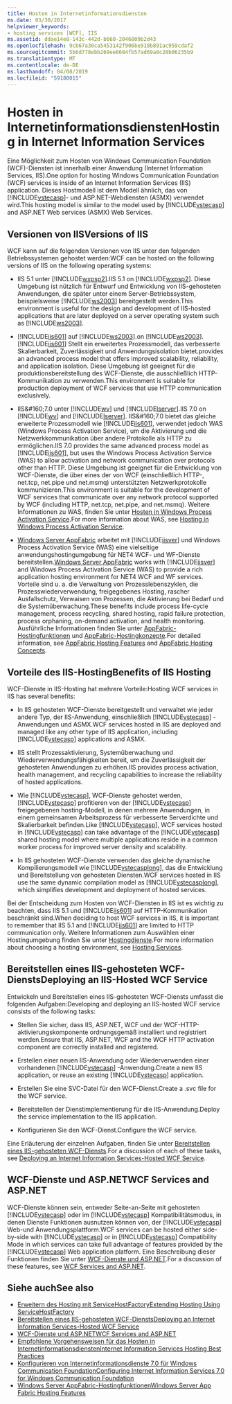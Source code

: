 ```yaml
---
title: Hosten in Internetinformationsdiensten
ms.date: 03/30/2017
helpviewer_keywords:
- hosting services [WCF], IIS
ms.assetid: ddae14e8-143c-442d-b660-2046809b2d43
ms.openlocfilehash: 9cb67a30ca5453142f906be918b891ac959cdaf2
ms.sourcegitcommit: 5b6d778ebb269ee6684fb57ad69a8c28b06235b9
ms.translationtype: MT
ms.contentlocale: de-DE
ms.lasthandoff: 04/08/2019
ms.locfileid: "59180015"
---
```

# <a name="hosting-in-internet-information-services"></a><span data-ttu-id="51357-102">Hosten in Internetinformationsdiensten</span><span class="sxs-lookup"><span data-stu-id="51357-102">Hosting in Internet Information Services</span></span>
<span data-ttu-id="51357-103">Eine Möglichkeit zum Hosten von Windows Communication Foundation (WCF)-Diensten ist innerhalb einer Anwendung (Internet Information Services, IIS).</span><span class="sxs-lookup"><span data-stu-id="51357-103">One option for hosting Windows Communication Foundation (WCF) services is inside of an Internet Information Services (IIS) application.</span></span> <span data-ttu-id="51357-104">Dieses Hostmodell ist dem Modell ähnlich, das von [!INCLUDE[vstecasp](../../../../includes/vstecasp-md.md)]- und ASP.NET-Webdiensten (ASMX) verwendet wird.</span><span class="sxs-lookup"><span data-stu-id="51357-104">This hosting model is similar to the model used by [!INCLUDE[vstecasp](../../../../includes/vstecasp-md.md)] and ASP.NET Web services (ASMX) Web Services.</span></span>  
  
## <a name="versions-of-iis"></a><span data-ttu-id="51357-105">Versionen von IIS</span><span class="sxs-lookup"><span data-stu-id="51357-105">Versions of IIS</span></span>  
 <span data-ttu-id="51357-106">WCF kann auf die folgenden Versionen von IIS unter den folgenden Betriebssystemen gehostet werden:</span><span class="sxs-lookup"><span data-stu-id="51357-106">WCF can be hosted on the following versions of IIS on the following operating systems:</span></span>  
  
-   <span data-ttu-id="51357-107">IIS 5.1 unter [!INCLUDE[wxpsp2](../../../../includes/wxpsp2-md.md)].</span><span class="sxs-lookup"><span data-stu-id="51357-107">IIS 5.1 on [!INCLUDE[wxpsp2](../../../../includes/wxpsp2-md.md)].</span></span> <span data-ttu-id="51357-108">Diese Umgebung ist nützlich für Entwurf und Entwicklung von IIS-gehosteten Anwendungen, die später unter einem Server-Betriebssystem, beispielsweise [!INCLUDE[ws2003](../../../../includes/ws2003-md.md)] bereitgestellt werden.</span><span class="sxs-lookup"><span data-stu-id="51357-108">This environment is useful for the design and development of IIS-hosted applications that are later deployed on a server operating system such as [!INCLUDE[ws2003](../../../../includes/ws2003-md.md)].</span></span>  
  
-   [!INCLUDE[iis601](../../../../includes/iis601-md.md)] <span data-ttu-id="51357-109">auf [!INCLUDE[ws2003](../../../../includes/ws2003-md.md)].</span><span class="sxs-lookup"><span data-stu-id="51357-109">on [!INCLUDE[ws2003](../../../../includes/ws2003-md.md)].</span></span> [!INCLUDE[iis601](../../../../includes/iis601-md.md)] <span data-ttu-id="51357-110">Stellt ein erweitertes Prozessmodell, das verbesserte Skalierbarkeit, Zuverlässigkeit und Anwendungsisolation bietet.</span><span class="sxs-lookup"><span data-stu-id="51357-110">provides an advanced process model that offers improved scalability, reliability, and application isolation.</span></span> <span data-ttu-id="51357-111">Diese Umgebung ist geeignet für die produktionsbereitstellung des WCF-Dienste, die ausschließlich HTTP-Kommunikation zu verwenden.</span><span class="sxs-lookup"><span data-stu-id="51357-111">This environment is suitable for production deployment of WCF services that use HTTP communication exclusively.</span></span>  
  
-   <span data-ttu-id="51357-112">IIS&amp;#160;7.0 unter [!INCLUDE[wv](../../../../includes/wv-md.md)] und [!INCLUDE[lserver](../../../../includes/lserver-md.md)].</span><span class="sxs-lookup"><span data-stu-id="51357-112">IIS 7.0 on [!INCLUDE[wv](../../../../includes/wv-md.md)] and [!INCLUDE[lserver](../../../../includes/lserver-md.md)].</span></span> <span data-ttu-id="51357-113">IIS&amp;#160;7.0 bietet das gleiche erweiterte Prozessmodell wie [!INCLUDE[iis601](../../../../includes/iis601-md.md)], verwendet jedoch WAS (Windows Process Activation Service), um die Aktivierung und die Netzwerkkommunikation über andere Protokolle als HTTP zu ermöglichen.</span><span class="sxs-lookup"><span data-stu-id="51357-113">IIS 7.0 provides the same advanced process model as [!INCLUDE[iis601](../../../../includes/iis601-md.md)], but uses the Windows Process Activation Service (WAS) to allow activation and network communication over protocols other than HTTP.</span></span> <span data-ttu-id="51357-114">Diese Umgebung ist geeignet für die Entwicklung von WCF-Dienste, die über eines der von WCF (einschließlich HTTP-, net.tcp, net.pipe und net.msmq) unterstützten Netzwerkprotokolle kommunizieren.</span><span class="sxs-lookup"><span data-stu-id="51357-114">This environment is suitable for the development of WCF services that communicate over any network protocol supported by WCF (including HTTP, net.tcp, net.pipe, and net.msmq).</span></span> <span data-ttu-id="51357-115">Weitere Informationen zu WAS, finden Sie unter [Hosten in Windows Process Activation Service](../../../../docs/framework/wcf/feature-details/hosting-in-windows-process-activation-service.md).</span><span class="sxs-lookup"><span data-stu-id="51357-115">For more information about WAS, see [Hosting in Windows Process Activation Service](../../../../docs/framework/wcf/feature-details/hosting-in-windows-process-activation-service.md).</span></span>  
  
-   <span data-ttu-id="51357-116">[Windows Server AppFabric](https://go.microsoft.com/fwlink/?LinkId=196496) arbeitet mit [!INCLUDE[iisver](../../../../includes/iisver-md.md)] und Windows Process Activation Service (WAS) eine vielseitige anwendungshostingumgebung für NET4 WCF- und WF-Dienste bereitstellen.</span><span class="sxs-lookup"><span data-stu-id="51357-116">[Windows Server AppFabric](https://go.microsoft.com/fwlink/?LinkId=196496) works with [!INCLUDE[iisver](../../../../includes/iisver-md.md)] and Windows Process Activation Service (WAS) to provide a rich application hosting environment for NET4 WCF and WF services.</span></span> <span data-ttu-id="51357-117">Vorteile sind u. a. die Verwaltung von Prozesslebenszyklen, die Prozesswiederverwendung, freigegebenes Hosting, rascher Ausfallschutz, Verwaisen von Prozessen, die Aktivierung bei Bedarf und die Systemüberwachung.</span><span class="sxs-lookup"><span data-stu-id="51357-117">These benefits include process life-cycle management, process recycling, shared hosting, rapid failure protection, process orphaning, on-demand activation, and health monitoring.</span></span> <span data-ttu-id="51357-118">Ausführliche Informationen finden Sie unter [AppFabric-Hostingfunktionen](https://go.microsoft.com/fwlink/?LinkId=196494) und [AppFabric-Hostingkonzepte](https://go.microsoft.com/fwlink/?LinkId=196495).</span><span class="sxs-lookup"><span data-stu-id="51357-118">For detailed information, see [AppFabric Hosting Features](https://go.microsoft.com/fwlink/?LinkId=196494) and [AppFabric Hosting Concepts](https://go.microsoft.com/fwlink/?LinkId=196495).</span></span>  
  
## <a name="benefits-of-iis-hosting"></a><span data-ttu-id="51357-119">Vorteile des IIS-Hosting</span><span class="sxs-lookup"><span data-stu-id="51357-119">Benefits of IIS Hosting</span></span>  
 <span data-ttu-id="51357-120">WCF-Dienste in IIS-Hosting hat mehrere Vorteile:</span><span class="sxs-lookup"><span data-stu-id="51357-120">Hosting WCF services in IIS has several benefits:</span></span>  
  
-   <span data-ttu-id="51357-121">In IIS gehosteten WCF-Dienste bereitgestellt und verwaltet wie jeder andere Typ, der IIS-Anwendung, einschließlich [!INCLUDE[vstecasp](../../../../includes/vstecasp-md.md)] -Anwendungen und ASMX.</span><span class="sxs-lookup"><span data-stu-id="51357-121">WCF services hosted in IIS are deployed and managed like any other type of IIS application, including [!INCLUDE[vstecasp](../../../../includes/vstecasp-md.md)] applications and ASMX.</span></span>  
  
-   <span data-ttu-id="51357-122">IIS stellt Prozessaktivierung, Systemüberwachung und Wiederverwendungsfähigkeiten bereit, um die Zuverlässigkeit der gehosteten Anwendungen zu erhöhen.</span><span class="sxs-lookup"><span data-stu-id="51357-122">IIS provides process activation, health management, and recycling capabilities to increase the reliability of hosted applications.</span></span>  
  
-   <span data-ttu-id="51357-123">Wie [!INCLUDE[vstecasp](../../../../includes/vstecasp-md.md)], WCF-Dienste gehostet werden, [!INCLUDE[vstecasp](../../../../includes/vstecasp-md.md)] profitieren von der [!INCLUDE[vstecasp](../../../../includes/vstecasp-md.md)] freigegebenen hosting-Modell, in denen mehrere Anwendungen, in einem gemeinsamen Arbeitsprozess für verbesserte Serverdichte und Skalierbarkeit befinden.</span><span class="sxs-lookup"><span data-stu-id="51357-123">Like [!INCLUDE[vstecasp](../../../../includes/vstecasp-md.md)], WCF services hosted in [!INCLUDE[vstecasp](../../../../includes/vstecasp-md.md)] can take advantage of the [!INCLUDE[vstecasp](../../../../includes/vstecasp-md.md)] shared hosting model where multiple applications reside in a common worker process for improved server density and scalability.</span></span>  
  
-   <span data-ttu-id="51357-124">In IIS gehosteten WCF-Dienste verwenden das gleiche dynamische Kompilierungsmodell wie [!INCLUDE[vstecasplong](../../../../includes/vstecasplong-md.md)], das die Entwicklung und Bereitstellung von gehosteten Diensten.</span><span class="sxs-lookup"><span data-stu-id="51357-124">WCF services hosted in IIS use the same dynamic compilation model as [!INCLUDE[vstecasplong](../../../../includes/vstecasplong-md.md)], which simplifies development and deployment of hosted services.</span></span>  
  
 <span data-ttu-id="51357-125">Bei der Entscheidung zum Hosten von WCF-Diensten in IIS ist es wichtig zu beachten, dass IIS 5.1 und [!INCLUDE[iis601](../../../../includes/iis601-md.md)] auf HTTP-Kommunikation beschränkt sind.</span><span class="sxs-lookup"><span data-stu-id="51357-125">When deciding to host WCF services in IIS, it is important to remember that IIS 5.1 and [!INCLUDE[iis601](../../../../includes/iis601-md.md)] are limited to HTTP communication only.</span></span> <span data-ttu-id="51357-126">Weitere Informationen zum Auswählen einer Hostingumgebung finden Sie unter [Hostingdienste](../../../../docs/framework/wcf/hosting-services.md).</span><span class="sxs-lookup"><span data-stu-id="51357-126">For more information about choosing a hosting environment, see [Hosting Services](../../../../docs/framework/wcf/hosting-services.md).</span></span>  
  
## <a name="deploying-an-iis-hosted-wcf-service"></a><span data-ttu-id="51357-127">Bereitstellen eines IIS-gehosteten WCF-Diensts</span><span class="sxs-lookup"><span data-stu-id="51357-127">Deploying an IIS-Hosted WCF Service</span></span>  
 <span data-ttu-id="51357-128">Entwickeln und Bereitstellen eines IIS-gehosteten WCF-Diensts umfasst die folgenden Aufgaben:</span><span class="sxs-lookup"><span data-stu-id="51357-128">Developing and deploying an IIS-hosted WCF service consists of the following tasks:</span></span>  
  
-   <span data-ttu-id="51357-129">Stellen Sie sicher, dass IIS, ASP.NET, WCF und der WCF-HTTP-aktivierungskomponente ordnungsgemäß installiert und registriert werden.</span><span class="sxs-lookup"><span data-stu-id="51357-129">Ensure that IIS, ASP.NET, WCF and the WCF HTTP activation component are correctly installed and registered.</span></span>  
  
-   <span data-ttu-id="51357-130">Erstellen einer neuen IIS-Anwendung oder Wiederverwenden einer vorhandenen [!INCLUDE[vstecasp](../../../../includes/vstecasp-md.md)] -Anwendung.</span><span class="sxs-lookup"><span data-stu-id="51357-130">Create a new IIS application, or reuse an existing [!INCLUDE[vstecasp](../../../../includes/vstecasp-md.md)] application.</span></span>  
  
-   <span data-ttu-id="51357-131">Erstellen Sie eine SVC-Datei für den WCF-Dienst.</span><span class="sxs-lookup"><span data-stu-id="51357-131">Create a .svc file for the WCF service.</span></span>  
  
-   <span data-ttu-id="51357-132">Bereitstellen der Dienstimplementierung für die IIS-Anwendung.</span><span class="sxs-lookup"><span data-stu-id="51357-132">Deploy the service implementation to the IIS application.</span></span>  
  
-   <span data-ttu-id="51357-133">Konfigurieren Sie den WCF-Dienst.</span><span class="sxs-lookup"><span data-stu-id="51357-133">Configure the WCF service.</span></span>  
  
 <span data-ttu-id="51357-134">Eine Erläuterung der einzelnen Aufgaben, finden Sie unter [Bereitstellen eines IIS-gehosteten WCF-Diensts](../../../../docs/framework/wcf/feature-details/deploying-an-internet-information-services-hosted-wcf-service.md).</span><span class="sxs-lookup"><span data-stu-id="51357-134">For a discussion of each of these tasks, see [Deploying an Internet Information Services-Hosted WCF Service](../../../../docs/framework/wcf/feature-details/deploying-an-internet-information-services-hosted-wcf-service.md).</span></span>  
  
## <a name="wcf-services-and-aspnet"></a><span data-ttu-id="51357-135">WCF-Dienste und ASP.NET</span><span class="sxs-lookup"><span data-stu-id="51357-135">WCF Services and ASP.NET</span></span>  
 <span data-ttu-id="51357-136">WCF-Dienste können sein, entweder Seite-an-Seite mit gehosteten [!INCLUDE[vstecasp](../../../../includes/vstecasp-md.md)] oder im [!INCLUDE[vstecasp](../../../../includes/vstecasp-md.md)] Kompatibilitätsmodus, in denen Dienste Funktionen ausnutzen können von, der [!INCLUDE[vstecasp](../../../../includes/vstecasp-md.md)] Web-und Anwendungsplattform.</span><span class="sxs-lookup"><span data-stu-id="51357-136">WCF services can be hosted either side-by-side with [!INCLUDE[vstecasp](../../../../includes/vstecasp-md.md)] or in [!INCLUDE[vstecasp](../../../../includes/vstecasp-md.md)] Compatibility Mode in which services can take full advantage of features provided by the [!INCLUDE[vstecasp](../../../../includes/vstecasp-md.md)] Web application platform.</span></span> <span data-ttu-id="51357-137">Eine Beschreibung dieser Funktionen finden Sie unter [WCF-Dienste und ASP.NET](../../../../docs/framework/wcf/feature-details/wcf-services-and-aspnet.md).</span><span class="sxs-lookup"><span data-stu-id="51357-137">For a discussion of these features, see [WCF Services and ASP.NET](../../../../docs/framework/wcf/feature-details/wcf-services-and-aspnet.md).</span></span>  
  
## <a name="see-also"></a><span data-ttu-id="51357-138">Siehe auch</span><span class="sxs-lookup"><span data-stu-id="51357-138">See also</span></span>

- [<span data-ttu-id="51357-139">Erweitern des Hosting mit ServiceHostFactory</span><span class="sxs-lookup"><span data-stu-id="51357-139">Extending Hosting Using ServiceHostFactory</span></span>](../../../../docs/framework/wcf/extending/extending-hosting-using-servicehostfactory.md)
- [<span data-ttu-id="51357-140">Bereitstellen eines IIS-gehosteten WCF-Diensts</span><span class="sxs-lookup"><span data-stu-id="51357-140">Deploying an Internet Information Services-Hosted WCF Service</span></span>](../../../../docs/framework/wcf/feature-details/deploying-an-internet-information-services-hosted-wcf-service.md)
- [<span data-ttu-id="51357-141">WCF-Dienste und ASP.NET</span><span class="sxs-lookup"><span data-stu-id="51357-141">WCF Services and ASP.NET</span></span>](../../../../docs/framework/wcf/feature-details/wcf-services-and-aspnet.md)
- [<span data-ttu-id="51357-142">Empfohlene Vorgehensweisen für das Hosten in Internetinformationsdiensten</span><span class="sxs-lookup"><span data-stu-id="51357-142">Internet Information Services Hosting Best Practices</span></span>](../../../../docs/framework/wcf/feature-details/internet-information-services-hosting-best-practices.md)
- [<span data-ttu-id="51357-143">Konfigurieren von Internetinformationsdienste 7.0 für Windows Communication Foundation</span><span class="sxs-lookup"><span data-stu-id="51357-143">Configuring Internet Information Services 7.0 for Windows Communication Foundation</span></span>](../../../../docs/framework/wcf/feature-details/configuring-iis-for-wcf.md)
- [<span data-ttu-id="51357-144">Windows Server AppFabric-Hostingfunktionen</span><span class="sxs-lookup"><span data-stu-id="51357-144">Windows Server App Fabric Hosting Features</span></span>](https://go.microsoft.com/fwlink/?LinkId=201276)

